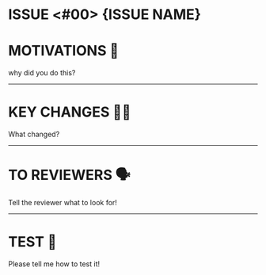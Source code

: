 # ISSUE <#00> {ISSUE NAME}

# MOTIVATIONS 🧐

why did you do this?

<hr>

# KEY CHANGES 🙋‍♀️

What changed?

<hr>

# TO REVIEWERS 🗣️

Tell the reviewer what to look for!

<hr>

# TEST 📑

Please tell me how to test it!
